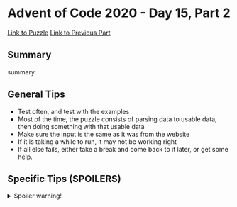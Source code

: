 # Advent of Code 2020 - Day 15, Part 2

[Link to Puzzle](https://adventofcode.com/2020/day/15#part2)
[Link to Previous Part](https://github.com/CodingAP/unofficial-aoc-syllabus/blob/main/years/2020/day15/part1.md)

## Summary
summary

## General Tips
- Test often, and test with the examples
- Most of the time, the puzzle consists of parsing data to usable data, then doing something with that usable data
- Make sure the input is the same as it was from the website
- If it is taking a while to run, it may not be working right
- If all else fails, either take a break and come back to it later, or get some help.

## Specific Tips (SPOILERS)
<details> <summary>Spoiler warning!</summary>

specific tips

</details>